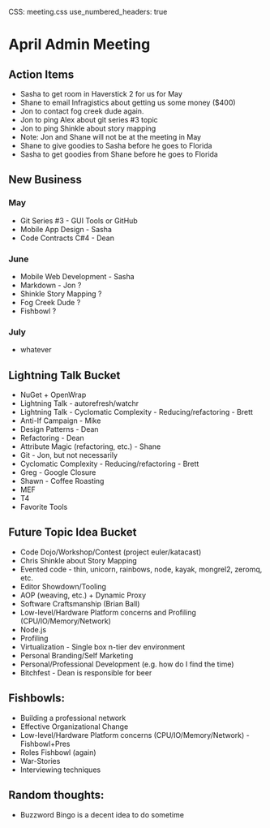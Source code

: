 CSS: meeting.css
use_numbered_headers: true

# April Admin Meeting

## Action Items
* Sasha to get room in Haverstick 2 for us for May
* Shane to email Infragistics about getting us some money ($400)
* Jon to contact fog creek dude again.
* Jon to ping Alex about git series #3 topic
* Jon to ping Shinkle about story mapping
* Note: Jon and Shane will not be at the meeting in May
* Shane to give goodies to Sasha before he goes to Florida
* Sasha to get goodies from Shane before he goes to Florida

## New Business

### May
* Git Series #3 - GUI Tools or GitHub
* Mobile App Design - Sasha
* Code Contracts C#4 - Dean

### June
* Mobile Web Development - Sasha
* Markdown - Jon ?
* Shinkle Story Mapping ?
* Fog Creek Dude ?
* Fishbowl ?

### July
* whatever

## Lightning Talk Bucket
* NuGet + OpenWrap
* Lightning Talk - autorefresh/watchr
* Lightning Talk - Cyclomatic Complexity - Reducing/refactoring - Brett
* Anti-If Campaign - Mike
* Design Patterns - Dean
* Refactoring - Dean
* Attribute Magic (refactoring, etc.) - Shane
* Git - Jon, but not necessarily
* Cyclomatic Complexity - Reducing/refactoring - Brett
* Greg - Google Closure
* Shawn - Coffee Roasting
* MEF
* T4
* Favorite Tools

## Future Topic Idea Bucket
* Code Dojo/Workshop/Contest (project euler/katacast)
* Chris Shinkle about Story Mapping
* Evented code - thin, unicorn, rainbows, node, kayak, mongrel2, zeromq, etc.
* Editor Showdown/Tooling
* AOP (weaving, etc.) + Dynamic Proxy
* Software Craftsmanship (Brian Ball)
* Low-level/Hardware Platform concerns and Profiling (CPU/IO/Memory/Network)
* Node.js
* Profiling 
* Virtualization - Single box n-tier dev environment
* Personal Branding/Self Marketing
* Personal/Professional Development (e.g. how do I find the time)
* Bitchfest - Dean is responsible for beer

## Fishbowls:
* Building a professional network
* Effective Organizational Change
* Low-level/Hardware Platform concerns (CPU/IO/Memory/Network) - Fishbowl+Pres
* Roles Fishbowl (again)
* War-Stories
* Interviewing techniques

## Random thoughts:
* Buzzword Bingo is a decent idea to do sometime
